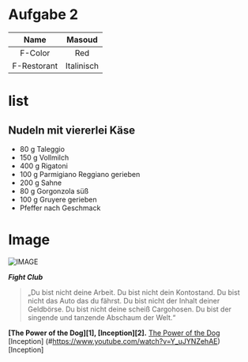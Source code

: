 # Aufgabe 2
| Name | Masoud  | 
| :---:   | :---: | 
| F-Color | Red   | 
| F-Restorant | Italinisch  | 

# list 
## Nudeln mit viererlei Käse
* 80 g Taleggio
* 150 g Vollmilch
* 400 g Rigatoni
* 100 g Parmigiano Reggiano gerieben
* 200 g Sahne
* 80 g Gorgonzola süß
* 100 g Gruyere gerieben
* Pfeffer nach Geschmack
# Image
![IMAGE](https://user-images.githubusercontent.com/120034439/214711595-16b690b9-3169-4283-a698-4eff11f4678f.png)





**_Fight Club_**


>„Du bist nicht deine Arbeit. Du bist nicht dein Kontostand. Du bist nicht das Auto das du fährst. Du bist nicht der Inhalt deiner Geldbörse. Du bist nicht deine scheiß Cargohosen. Du bist der singende und tanzende Abschaum der Welt.“


**[The Power of the Dog][1], [Inception][2].**
[The Power of the Dog](#https://www.youtube.com/watch?v=xewOJ1BSqsw)
[Inception] (#https://www.youtube.com/watch?v=Y_uJYNZehAE) [Inception]
